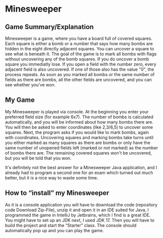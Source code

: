 # Minesweeper

## Game Summary/Explanation

Minesweeper is a game, where you have a board full of covered squares. Each square is either a bomb or a number that says how many bombs are hidden in the eight directly adjacent squares. You can uncover a square to see what is beneath it. The goal of the game is to mark all bombs with flags without uncovering any of the bomb squares. If you do uncover a bomb square you immediatly lose. If you open a field with the number zero, every adjacent field is also uncovered. If one of those also has the value "0", the process repeats. As soon as you marked all bombs or the same number of fields as there are bombs, all the other fields are uncovered, and you can see whether you’ve won.

## My Game

My Minesweeper is played via console. At the beginning you enter your preferred field size (for example 6x7). The number of bombs is calculated automatically, and you will be informed about how many bombs there are. You will then be asked to enter coordinates (like 2,3/6,5) to uncover some squares. Next, the program asks if you would like to mark bombs, again with coordinates. Uncovering squares and marking bombs take turns until you either marked as many squares as there are bombs or only have the same number of unopened fields left (marked or not marked) as the number of bombs there are. The remaining covered squares won't be uncovered, but you will be told that you won.

It's definitely not the best answer for a Minesweeper Java application, and I already had to program a second one for an exam which turned out much better, but it is a nice way to waste some time.

## How to “install” my Minesweeper

As it is a console application you will have to download the code (repository code Download Zip-File), unzip it and open it in an IDE suited for Java, I programmed the game in IntelliJ by Jetbrains, which I find is a great IDE. You might have to set up an JDK next, I used JDK 17. Then you will have to build the project and start the “Starter” class. The console should automatically pop up and you can play the game.
